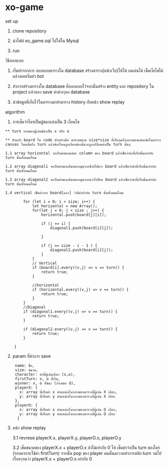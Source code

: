 # xo-game

set up
  1. clone repository
  
  3. นำไฟล์ xo_game.sql ไปใส่ใน Mysql
  
  5. run

วิธีออกแบบ 
  1. เริ่มทำจากการ ออกแบบตารางใน database สร้างตาราง(หน้าเว็บ)ให้ได้ กดเล่นได้ เช็คเงื่อไขได้ แล้วค่อยเริ่มทำ bot
  
  3. ทำการสร้างตารางใน database ที่ออกแบบไว้จากนั้นสร้าง entity และ repository ใน project แล้วลอง save ค่าต่างๆลง database
 
  5. นำข้อมูลที่เก็บไว้ในตารางมาทำตาราง history กับหน้า show replay
 
algorithm
  1. การเช็คว่าใครเป็นผู้ชนะแบ่งเป็น 3 เงื่อนไข
    
    ** turn รอบของผู้เล่นมีค่าเป็น x หรือ o
    
    ** ตัวแปร board ใน code ตัวอย่างคือ ตารางขนาด size*size ที่เก็บจุดกึ่งกลางของแต่ละช่อในตาราง canvas โดยเมื่อถึง turn แล้วช่องไหนถูกเลือกช่องนั้นจะถูกเปลี่ยนค่าเป็น turn นั้นๆ
    
    1.1 array horizontal จะเก็บค่าของแต่ละ column ของ board แล้วเช็คว่าค่าที่เก็บนั้นเท่ากับ turn นั้นทั้งหมดไหม
    
    1.2 array diagonal1 จะเก็บค่าของเส้นทแยงมุมจากซ้ายไปขวา board แล้วเช็คว่าค่าที่เก็บนั้นเท่ากับ turn นั้นทั้งหมดไหม
    
    1.3 array diagonal2 จะเก็บค่าของเส้นทแยงมุมจากขวาไปซ้าย board แล้วเช็คว่าค่าที่เก็บนั้นเท่ากับ turn นั้นทั้งหมดไหม
    
    1.4 vertical เช็คค่าจาก board[แถว] ว่ามีค่าท่ากับ turn นั้นทั้งหมดไหม
    
            for (let i = 0; i < size; i++) {
                let horizontal = new Array();
                for(let j = 0; j < size ; j++) {
                    horizontal.push(board[j][i]);

                    if (j == i) {
                        diagonal1.push(board[i][j]);

                    }

                    if (j == size - i - 1 ) {
                        diagonal2.push(board[i][j]);
                    }
                }
                // Vertical
                if (board[i].every((v,j) => v == turn)) {
                    return true;
                }

                //horizontal
                if (horizontal.every((v,j) => v == turn)) {
                    return true;
                }
            }
            //Diagonal
            if (diagonal1.every((v,j) => v == turn)) {
                return true;
            }
           
            if (diagonal2.every((v,j) => v == turn)) {
                return true;
            }

        }
  
        
  2. param ที่ทำการ save 
 
          name: ชื่อ,
          size: ขนาด,
          character: ค่าที่ผู้เล่นเลือก (x,o),
          firstTurn: x, o ที่เริ่ม,
          winner: x, o ที่ชนะ (ถ้าเสมอ d),
          playerX: {
            x: array ที่เก็บค่า x ตำแหน่งกึ่งกลางของตารางที่ผู้เล่น X เลือก,
            y: array ที่เก็บค่า y ตำแหน่งกึ่งกลางของตารางที่ผู้เล่น X เลือก
          },
          playerO: {
            x: array ที่เก็บค่า x ตำแหน่งกึ่งกลางของตารางที่ผู้เล่น O เลือก,
            y: array ที่เก็บค่า y ตำแหน่งกึ่งกลางของตารางที่ผู้เล่น O เลือก
           }
    
  3. หน้า show replay
  
      3.1 revrese playerX.x, playerX.y, playerO.x, playerO.y
      
      3.2 เช็คขนาดของ playerX.x + playerO.x ถ้าไม่เท่ากับ 0 ให้ เช็คต่าว่าเป็น turn ของใคร (รอบแรกจะใช้ค่า firstTurn) จากนั้น pop ของ player คนนั้นมาวาดทำการสลับ turn วนไปเรื่อยๆจนว่า playerX.x + playerO.x เท่ากับ 0
    
    
  
